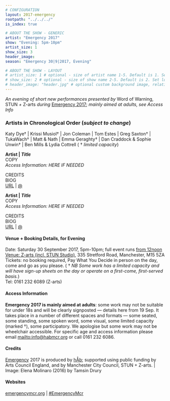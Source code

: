 ```yaml
---
# CONFIGURATION
layout: 2017-emergency
rootpath: "../../../"
is_index: true

# ABOUT THE SHOW - GENERIC
artist: "Emergency 2017"
show: "Evening: 5pm-10pm"
artist_size: 1
show_size: 3
header_image:
season: "Emergency 30|9|2017, Evening"

# ABOUT THE SHOW - LAYOUT
# artist_size: 1 # optional - size of artist name 1-5. Default is 1. Set longer names to lower values
# show_size: 2 # optional - size of show name 2-5. Default is 2. Set longer names to lower values
# header_image: "header.jpg" # optional custom background image, relative to current page
---
```

*An evening of short new performances presented by* Word of Warning, STUN *+* Z-arts *during* [Emergency 2017](/current/2017-emergency); *mainly aimed at adults, see Access Info*          
               
### Artists in Chronological Order (*subject to change*)      
Katy Dye† | Krissi Musiol† | Jon Coleman | Tom Estes | Greg Saxton† | TukaWach† | Matt & Nath | Emma Geraghty† | Dan Craddock & Sophie Unwin† | Ben Mills & Lydia Cottrell ( † *limited capacity*)       
          
**Artist | *Title***        
COPY         
*Access Information: HERE IF NEEDED*        
        
CREDITS         
BIOG         
<a href="http://URL" target="_blank">URL</a> | <a href="http://twitter.com/" target="_blank">@</a>        
         
**Artist | *Title***        
COPY         
*Access Information: HERE IF NEEDED*        
         
CREDITS         
BIOG         
<a href="http://URL" target="_blank">URL</a> | <a href="http://twitter.com/" target="_blank">@</a>        
         
#### Venue + Booking Details, for Evening         
Date: Saturday 30 September 2017, 5pm-10pm; full event runs [from 12noon](/current/2017-emergency/afternoon)            
[Venue: Z-arts (incl. STUN Studio)](http://www.z-arts.org/about-us/getting-here), 335 Stretford Road, Manchester, M15 5ZA        
Tickets: no booking required, Pay What You Decide in person on the day, come and go as you please. ( † *NB Some work has a limited capacity and will have sign-up sheets on the day or operate on a first-come, first-served basis.*)         
Tel: 0161 232 6089 (Z-arts)          
        
#### Access Information       
**Emergency 2017 is mainly aimed at adults**: some work may not be suitable for under 18s and will be clearly signposted — details here from 19 Sep. It takes place in a number of different spaces and formats — some seated, some standing, some spoken word, some visual, some limited capacity (marked †), some participatory. We apologise but some work may not be wheelchair accessible. For specific age and access information please email <mailto:info@habmcr.org> or call 0161 232 6086.     
            
#### Credits         
[Emergency](/hab/emergency) 2017 is produced by [hÅb](/hab); supported using public funding by Arts Council England, and by Manchester City Council, STUN + Z-arts. | Image: Elena Molinaro (2016) by Tamsin Drury        
        
#### Websites
<a href="http://emergencymcr.org" target="_blank">emergencymcr.org</a> | <a href="http://twitter.com/hashtag/EmergencyMcr" target="_blank">#EmergencyMcr<a>
